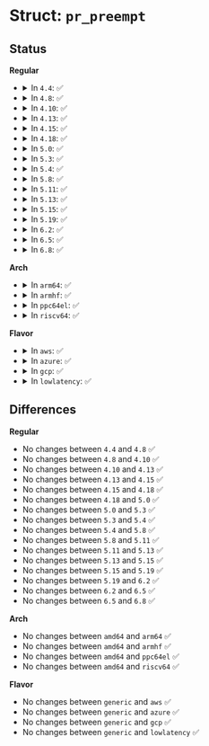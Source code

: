 # Struct: <code>pr_preempt</code>

## Status
<b>Regular</b>
<ul>
<li>
<details>
<summary>In <code>4.4</code>: ✅</summary>

```c
struct pr_preempt {
    __u64 old_key;
    __u64 new_key;
    __u32 type;
    __u32 flags;
};
```
</details>
</li>
<li>
<details>
<summary>In <code>4.8</code>: ✅</summary>

```c
struct pr_preempt {
    __u64 old_key;
    __u64 new_key;
    __u32 type;
    __u32 flags;
};
```
</details>
</li>
<li>
<details>
<summary>In <code>4.10</code>: ✅</summary>

```c
struct pr_preempt {
    __u64 old_key;
    __u64 new_key;
    __u32 type;
    __u32 flags;
};
```
</details>
</li>
<li>
<details>
<summary>In <code>4.13</code>: ✅</summary>

```c
struct pr_preempt {
    __u64 old_key;
    __u64 new_key;
    __u32 type;
    __u32 flags;
};
```
</details>
</li>
<li>
<details>
<summary>In <code>4.15</code>: ✅</summary>

```c
struct pr_preempt {
    __u64 old_key;
    __u64 new_key;
    __u32 type;
    __u32 flags;
};
```
</details>
</li>
<li>
<details>
<summary>In <code>4.18</code>: ✅</summary>

```c
struct pr_preempt {
    __u64 old_key;
    __u64 new_key;
    __u32 type;
    __u32 flags;
};
```
</details>
</li>
<li>
<details>
<summary>In <code>5.0</code>: ✅</summary>

```c
struct pr_preempt {
    __u64 old_key;
    __u64 new_key;
    __u32 type;
    __u32 flags;
};
```
</details>
</li>
<li>
<details>
<summary>In <code>5.3</code>: ✅</summary>

```c
struct pr_preempt {
    __u64 old_key;
    __u64 new_key;
    __u32 type;
    __u32 flags;
};
```
</details>
</li>
<li>
<details>
<summary>In <code>5.4</code>: ✅</summary>

```c
struct pr_preempt {
    __u64 old_key;
    __u64 new_key;
    __u32 type;
    __u32 flags;
};
```
</details>
</li>
<li>
<details>
<summary>In <code>5.8</code>: ✅</summary>

```c
struct pr_preempt {
    __u64 old_key;
    __u64 new_key;
    __u32 type;
    __u32 flags;
};
```
</details>
</li>
<li>
<details>
<summary>In <code>5.11</code>: ✅</summary>

```c
struct pr_preempt {
    __u64 old_key;
    __u64 new_key;
    __u32 type;
    __u32 flags;
};
```
</details>
</li>
<li>
<details>
<summary>In <code>5.13</code>: ✅</summary>

```c
struct pr_preempt {
    __u64 old_key;
    __u64 new_key;
    __u32 type;
    __u32 flags;
};
```
</details>
</li>
<li>
<details>
<summary>In <code>5.15</code>: ✅</summary>

```c
struct pr_preempt {
    __u64 old_key;
    __u64 new_key;
    __u32 type;
    __u32 flags;
};
```
</details>
</li>
<li>
<details>
<summary>In <code>5.19</code>: ✅</summary>

```c
struct pr_preempt {
    __u64 old_key;
    __u64 new_key;
    __u32 type;
    __u32 flags;
};
```
</details>
</li>
<li>
<details>
<summary>In <code>6.2</code>: ✅</summary>

```c
struct pr_preempt {
    __u64 old_key;
    __u64 new_key;
    __u32 type;
    __u32 flags;
};
```
</details>
</li>
<li>
<details>
<summary>In <code>6.5</code>: ✅</summary>

```c
struct pr_preempt {
    __u64 old_key;
    __u64 new_key;
    __u32 type;
    __u32 flags;
};
```
</details>
</li>
<li>
<details>
<summary>In <code>6.8</code>: ✅</summary>

```c
struct pr_preempt {
    __u64 old_key;
    __u64 new_key;
    __u32 type;
    __u32 flags;
};
```
</details>
</li>
</ul>
<b>Arch</b>
<ul>
<li>
<details>
<summary>In <code>arm64</code>: ✅</summary>

```c
struct pr_preempt {
    __u64 old_key;
    __u64 new_key;
    __u32 type;
    __u32 flags;
};
```
</details>
</li>
<li>
<details>
<summary>In <code>armhf</code>: ✅</summary>

```c
struct pr_preempt {
    __u64 old_key;
    __u64 new_key;
    __u32 type;
    __u32 flags;
};
```
</details>
</li>
<li>
<details>
<summary>In <code>ppc64el</code>: ✅</summary>

```c
struct pr_preempt {
    __u64 old_key;
    __u64 new_key;
    __u32 type;
    __u32 flags;
};
```
</details>
</li>
<li>
<details>
<summary>In <code>riscv64</code>: ✅</summary>

```c
struct pr_preempt {
    __u64 old_key;
    __u64 new_key;
    __u32 type;
    __u32 flags;
};
```
</details>
</li>
</ul>
<b>Flavor</b>
<ul>
<li>
<details>
<summary>In <code>aws</code>: ✅</summary>

```c
struct pr_preempt {
    __u64 old_key;
    __u64 new_key;
    __u32 type;
    __u32 flags;
};
```
</details>
</li>
<li>
<details>
<summary>In <code>azure</code>: ✅</summary>

```c
struct pr_preempt {
    __u64 old_key;
    __u64 new_key;
    __u32 type;
    __u32 flags;
};
```
</details>
</li>
<li>
<details>
<summary>In <code>gcp</code>: ✅</summary>

```c
struct pr_preempt {
    __u64 old_key;
    __u64 new_key;
    __u32 type;
    __u32 flags;
};
```
</details>
</li>
<li>
<details>
<summary>In <code>lowlatency</code>: ✅</summary>

```c
struct pr_preempt {
    __u64 old_key;
    __u64 new_key;
    __u32 type;
    __u32 flags;
};
```
</details>
</li>
</ul>

## Differences
<b>Regular</b>
<ul>
<li>
No changes between <code>4.4</code> and <code>4.8</code> ✅
</li>
<li>
No changes between <code>4.8</code> and <code>4.10</code> ✅
</li>
<li>
No changes between <code>4.10</code> and <code>4.13</code> ✅
</li>
<li>
No changes between <code>4.13</code> and <code>4.15</code> ✅
</li>
<li>
No changes between <code>4.15</code> and <code>4.18</code> ✅
</li>
<li>
No changes between <code>4.18</code> and <code>5.0</code> ✅
</li>
<li>
No changes between <code>5.0</code> and <code>5.3</code> ✅
</li>
<li>
No changes between <code>5.3</code> and <code>5.4</code> ✅
</li>
<li>
No changes between <code>5.4</code> and <code>5.8</code> ✅
</li>
<li>
No changes between <code>5.8</code> and <code>5.11</code> ✅
</li>
<li>
No changes between <code>5.11</code> and <code>5.13</code> ✅
</li>
<li>
No changes between <code>5.13</code> and <code>5.15</code> ✅
</li>
<li>
No changes between <code>5.15</code> and <code>5.19</code> ✅
</li>
<li>
No changes between <code>5.19</code> and <code>6.2</code> ✅
</li>
<li>
No changes between <code>6.2</code> and <code>6.5</code> ✅
</li>
<li>
No changes between <code>6.5</code> and <code>6.8</code> ✅
</li>
</ul>
<b>Arch</b>
<ul>
<li>
No changes between <code>amd64</code> and <code>arm64</code> ✅
</li>
<li>
No changes between <code>amd64</code> and <code>armhf</code> ✅
</li>
<li>
No changes between <code>amd64</code> and <code>ppc64el</code> ✅
</li>
<li>
No changes between <code>amd64</code> and <code>riscv64</code> ✅
</li>
</ul>
<b>Flavor</b>
<ul>
<li>
No changes between <code>generic</code> and <code>aws</code> ✅
</li>
<li>
No changes between <code>generic</code> and <code>azure</code> ✅
</li>
<li>
No changes between <code>generic</code> and <code>gcp</code> ✅
</li>
<li>
No changes between <code>generic</code> and <code>lowlatency</code> ✅
</li>
</ul>
